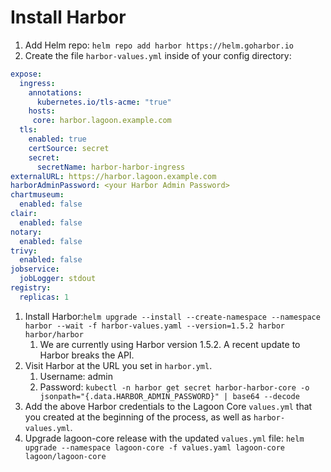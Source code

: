 # Install Harbor

1. Add Helm repo: `helm repo add harbor https://helm.goharbor.io`
2. Create the file `harbor-values.yml` inside of your config directory:

```yaml title="harbor-values.yml"
expose:
  ingress:
    annotations:
      kubernetes.io/tls-acme: "true"
    hosts:
     core: harbor.lagoon.example.com
  tls:
    enabled: true
    certSource: secret
    secret:
      secretName: harbor-harbor-ingress
externalURL: https://harbor.lagoon.example.com
harborAdminPassword: <your Harbor Admin Password>
chartmuseum:
  enabled: false
clair:
  enabled: false
notary:
  enabled: false
trivy:
  enabled: false
jobservice:
  jobLogger: stdout
registry:
  replicas: 1

```

1. Install Harbor:`helm upgrade --install --create-namespace --namespace harbor --wait -f harbor-values.yaml --version=1.5.2 harbor harbor/harbor`
   1. We are currently using Harbor version 1.5.2. A recent update to Harbor breaks the API.
2. Visit Harbor at the URL you set in `harbor.yml`.
   1. Username: admin
   2. Password:
       `kubectl -n harbor get secret harbor-harbor-core -o jsonpath="{.data.HARBOR_ADMIN_PASSWORD}" | base64 --decode`
3. Add the above Harbor credentials to the Lagoon Core `values.yml` that you created at the beginning of the process, as well as `harbor-values.yml`.&#x20;
4. Upgrade lagoon-core release with the updated `values.yml` file: `helm upgrade --namespace lagoon-core -f values.yaml lagoon-core lagoon/lagoon-core`
